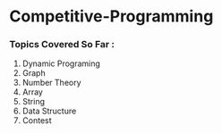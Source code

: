 # Competitive-Programming
### Topics Covered So Far :
1. Dynamic Programing
1. Graph
1. Number Theory
1. Array
1. String
1. Data Structure
1. Contest
